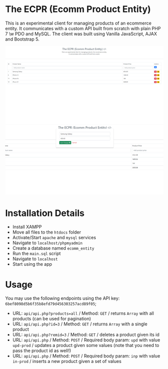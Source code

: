# The ECPR (Ecomm Product Entity)
This is an experimental client for managing products of an ecommerce entity.
It communicates with a custom API built from scratch with 
plain PHP 7 \w PDO and MySQL. The client was built using Vanilla JavaScript, AJAX and Bootstrap 5.

![Image 1](image_1.png)
![Image 2](image_2.png)

# Installation Details
- Install XAMPP
- Move all files to the `htdocs` folder
- Activate/Start `apache` and `mysql` services
- Navigate to `localhost/phpmyadmin`
- Create a database named `ecomm_entity`
- Run the `main.sql` script
- Navigate to `localhost`
- Start using the app

# Usage 
You may use the following endpoints using the API key: `6bef8098d5b6f35b8efd79d456303257acd89f05`;
- URL: `api/api.php?products=all` / Method: `GET` / returns `Array` with all products (can be used for pagination)
- URL: `api/api.php?id=3` / Method: `GET` / returns `Array` with a single product
- URL: `api/api.php?remid=3` / Method: `GET` / deletes a product given its id
- URL: `api/api.php` / Method: `POST` / Required body param: `upd` with value `upd-prod` / updates a product given some values (note that you need to pass the product id as well!)
- URL: `api/api.php` / Method: `POST` / Required body param: `inp` with value `in-prod` / 
inserts a new product given a set of values